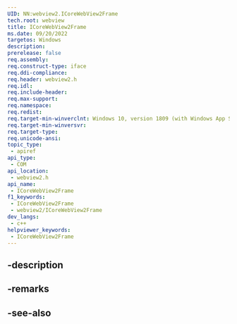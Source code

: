 ```yaml
---
UID: NN:webview2.ICoreWebView2Frame
tech.root: webview
title: ICoreWebView2Frame
ms.date: 09/20/2022
targetos: Windows
description: 
prerelease: false
req.assembly: 
req.construct-type: iface
req.ddi-compliance: 
req.header: webview2.h
req.idl: 
req.include-header: 
req.max-support: 
req.namespace: 
req.redist: 
req.target-min-winverclnt: Windows 10, version 1809 (with Windows App SDK 1.1 or later)
req.target-min-winversvr: 
req.target-type: 
req.unicode-ansi: 
topic_type:
 - apiref
api_type:
 - COM
api_location:
 - webview2.h
api_name:
 - ICoreWebView2Frame
f1_keywords:
 - ICoreWebView2Frame
 - webview2/ICoreWebView2Frame
dev_langs:
 - c++
helpviewer_keywords:
 - ICoreWebView2Frame
---
```


## -description

## -remarks

## -see-also

